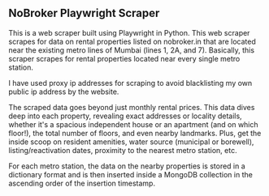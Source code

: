 ## NoBroker Playwright Scraper

This is a web scraper built using Playwright in Python. This web scraper scrapes for data on rental properties listed on nobroker.in that are located near the existing metro lines of Mumbai (lines 1, 2A, and 7). Basically, this scraper scrapes for rental properties located near every single metro station.

I have used proxy ip addresses for scraping to avoid blacklisting my own public ip address by the website.

The scraped data goes beyond just monthly rental prices. This data dives deep into each property, revealing exact addresses or locality details, whether it's a spacious independent house or an apartment (and on which floor!), the total number of floors, and even nearby landmarks. Plus, get the inside scoop on resident amenities, water source (municipal or borewell), listing/reactivation dates, proximity to the nearest metro station, etc.

For each metro station, the data on the nearby properties is stored in a dictionary format and is then inserted inside a MongoDB collection in the ascending order of the insertion timestamp.


